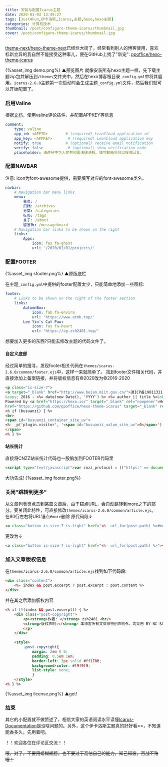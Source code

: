 ```yaml
---
title: 安装与配置Icarus主题
date: 2020-01-03 13:49:27
tags: [Just4Fun,伊卡洛斯,Icarus,主题,hexo,hexo主题]
categories: 计算机技术
thumbnail: /post/configure-theme-icarus/thumbnail.jpg
cover: /post/configure-theme-icarus/thumbnail.jpg
---
```

[theme-next/hexo-theme-next](https://github.com/theme-next/hexo-theme-next)已经烂大街了，经常看到别人的博客使用，喜欢标新立异的我自然不能接受这种事儿，便在GitHub上找了"新宠": [ppoffice/hexo-theme-icarus](https://github.com/ppoffice/hexo-theme-icarus)
<!-- more -->
{%asset_img demo.png%}
▲预览图片
就像安装所有hexo主题一样，先下载主题zip包并解压到`/themes`文件夹中，然后在hexo博客根目录`_config.yml`中将其启用。`icarus-2.6.0`主题第一次启动时会生成主题`_config.yml`文件，然后我们就可以开始配置了。

### 启用Valine
根据[文档](https://blog.zhangruipeng.me/hexo-theme-icarus/categories/Plugins/Comment/)，使用valine评论插件，并配置APPKEY等信息
```yml
comment:
    type: valine
    app_id: <APPID>        # (required) LeanCloud application id
    app_key: <APPKEY>       # (required) LeanCloud application key
    notify: true           # (optional) receive email notification
    verify: false           # (optional) show verification code
    placeholder: 请遵守中华人民共和国法律法规。填写邮箱信息以接收回复。  
```

### 配置NAVBAR
注意: icon为font-awesome提供，需要填写对应的font-awesome类名。
```yml
navbar:
    # Navigation bar menu links
    menu:
        主页: /
        归档: /archives
        分类: /categories
        标签: /tags
        关于: /about
        留言板: /messageboard
    # Navigation bar links to be shown on the right
    links:
        Apps:
            icon: fas fa-ghost
            url: '/2020/01/01/projects/'
```
### 配置FOOTER

{%asset_img sfooter.png%}
▲原版底栏

在主题`_config.yml`中提供的footer配置太少，只能简单地添加一些图标:
```yml
footer:
    # Links to be shown on the right of the footer section
    links:
        AutumnBox:
            icon: fab fa-envira
            url: 'https://www.atmb.top/'
        Lee Yin's Cat Paw:
            icon: fas fa-heart
            url: 'https://cp.zsh2401.top/'
```
想要加入更多的东西?只能去修改主题的代码文件了。
#### 自定义底部
经过简单的搜寻，发现footer相关代码在`themes/icarus-2.6.0/common/footer.ejs`中，这样一来就简单了。
找到footer文件相关代码，并直接添加上备案链接，并将版权信息有©2020改为©2016-2020
```html
<p class="is-size-7">
<a target="_blank" href="http://www.beian.miit.gov.cn/">滇ICP备19011321号</a><br/>
&copy; 2016 - <%= date(new Date(), 'YYYY') %> <%= author || title %>&nbsp;
Powered by <a href="https://hexo.io/" target="_blank" rel="noopener">Hexo</a> & <a
href="https://github.com/ppoffice/hexo-theme-icarus" target="_blank" rel="noopener">Icarus</a>
<% if (busuanzi) { %>
<br>
<span id="busuanzi_container_site_uv">
<%- _p('plugin.visitor', '<span id="busuanzi_value_site_uv">0</span>') %>
</span>
<% } %>
```
#### 站长统计
直接将CNZZ站长统计代码也一股脑加到FOOTER代码里
```html
<script type="text/javascript">var cnzz_protocol = (("https:" == document.location.protocol) ? "https://" : "http://");document.write(unescape("%3Cspan id='cnzz_stat_icon_1272907019'%3E%3C/span%3E%3Cscript src='" + cnzz_protocol + "s19.cnzz.com/z_stat.php%3Fid%3D1272907019%26show%3Dpic' type='text/javascript'%3E%3C/script%3E"));</script>
```
大功告成!
{%asset_img footer.png%}

### 关闭"跳转到更多"
从文章列表页点击到某篇文章后，由于锚点URL，会自动跳转到more之下的部分。要关闭此特性，可直接修改`themes/icarus-2.6.0/common/article.ejs`。   
在80行左右将URL锚点`#more`删除
原代码段↓
```html
<a class="button is-size-7 is-light" href="<%- url_for(post.path) %>#more"><%= __('article.more') %></a>
```
更改为↓
```html
<a class="button is-size-7 is-light" href="<%- url_for(post.path) %>"><%= __('article.more') %></a>
```

### 加入文章版权信息
在`themes/icarus-2.6.0/common/article.ejs`找到如下代码段:
```html
<div class="content">
    <%- index && post.excerpt ? post.excerpt : post.content %>
</div>
```
并在其之后添加版权内容
```html
<% if (!(index && post.excerpt)) { %>
    <div class="post-copyright">
        <p><strong>作者: </strong> zsh2401 <br/>
        <strong>版权声明:</strong> 本博客所有文章除特别声明外，均采用 BY-NC-SA 许可协议。转载请注明出处！
        </p>
    </div>
        
    <style>
        .post-copyright{
            margin: 2em 0 0;
            padding: 0.5em 1em;
            border-left: 3px solid #ff1700;
            background-color: #f9f9f9;
            list-style: none;
            }    
    </style>
<% } %>
```
{%asset_img license.png%}
▲get!

### 结束
其它的小配置就不做赘述了，相信大家的英语阅读水平读懂[Icarus-Documentation](https://blog.zhangruipeng.me/hexo-theme-icarus/categories/)是没啥问题的。另外，这个伊卡洛斯主题真的好好看==，不知道能香多久，先用着吧。    

！！欢迎各位在评论区交流！！

~~哦，对了，不要用蜡糊翅膀，也不要过于高估自己的能力，知己知彼，百战不殆哦！~~